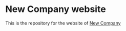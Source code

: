 # New Company website

This is the repository for the website of [New Company](https://www.newcompany.xyz/)
